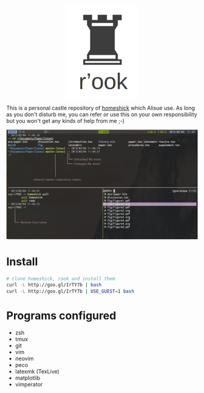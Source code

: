 <div align="center" style="text-align: center">
  <img align="center" src="./miscs/logo.png" alt="r'ook" />
</div>

This is a personal castle repository of [homeshick](https://github.com/andsens/homeshick) which Alisue use.
As long as you don't disturb me, you can refer or use this on your own responsibility but you won't get any kinds of help from me ;-)

![Screenshot](./miscs/screenshot_rook.png)

Install
=======================

```sh
# clone homeshick, rook and install them
curl -L http://goo.gl/IrTY7b | bash
curl -L http://goo.gl/IrTY7b | USE_GUEST=1 bash
```

Programs configured
=======================

- zsh
- tmux
- git
- vim
- neovim
- peco
- latexmk (TexLive)
- matplotlib
- vimperator


